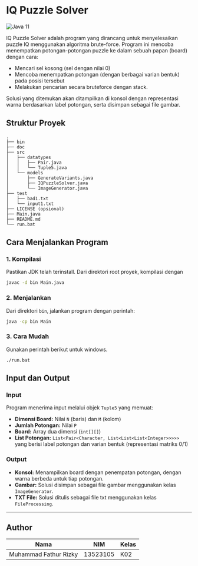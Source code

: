 # IQ Puzzle Solver
![Java 11](https://img.shields.io/badge/Java-11-blue?logo=java&logoColor=white)


IQ Puzzle Solver adalah program yang dirancang untuk menyelesaikan puzzle IQ menggunakan algoritma brute-force. Program ini mencoba menempatkan potongan-potongan puzzle ke dalam sebuah papan (board) dengan cara:
- Mencari sel kosong (sel dengan nilai 0)
- Mencoba menempatkan potongan (dengan berbagai varian bentuk) pada posisi tersebut
- Melakukan pencarian secara bruteforce dengan stack.

Solusi yang ditemukan akan ditampilkan di konsol dengan representasi warna berdasarkan label potongan, serta disimpan sebagai file gambar.

## Struktur Proyek
```
.
├── bin
├── doc
├── src
│   ├── datatypes
│   │   ├── Pair.java
│   │   └── Tuple5.java
│   └── models
│       ├── GenerateVariants.java
│       ├── IQPuzzleSolver.java
│       └── ImageGenerator.java
├── test
│   ├── bad1.txt
│   └── input1.txt
├── LICENSE (opsional)
├── Main.java
├── README.md
└── run.bat

```

## Cara Menjalankan Program

### 1. Kompilasi
Pastikan JDK telah terinstall. Dari direktori root proyek, kompilasi dengan
```bash
javac -d bin Main.java
```

### 2. Menjalankan
Dari direktori `bin`, jalankan program dengan perintah:
```bash
java -cp bin Main
```

### 3. Cara Mudah
Gunakan perintah berikut untuk windows.
```
./run.bat
```

## Input dan Output

### Input
Program menerima input melalui objek `Tuple5` yang memuat:
- **Dimensi Board:** Nilai `N` (baris) dan `M` (kolom)
- **Jumlah Potongan:** Nilai `P`
- **Board:** Array dua dimensi (`int[][]`)
- **List Potongan:** `List<Pair<Character, List<List<List<Integer>>>>>` yang berisi label potongan dan varian bentuk (representasi matriks 0/1)

### Output
- **Konsol:** Menampilkan board dengan penempatan potongan, dengan warna berbeda untuk tiap potongan.
- **Gambar:** Solusi disimpan sebagai file gambar menggunakan kelas `ImageGenerator`.
- **TXT File:** Solusi ditulis sebagai file txt menggunakan kelas `FileProcessing`.
---
## Author
| Nama | NIM | Kelas |
|------|---|---|
| Muhammad Fathur Rizky | 13523105 | K02 |  
